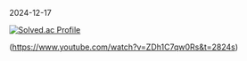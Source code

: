 2024-12-17 


[![Solved.ac Profile](http://mazassumnida.wtf/api/v2/generate_badge?boj=jmbaek7)](https://solved.ac/jmbaek7/)





(https://www.youtube.com/watch?v=ZDh1C7qw0Rs&t=2824s)
